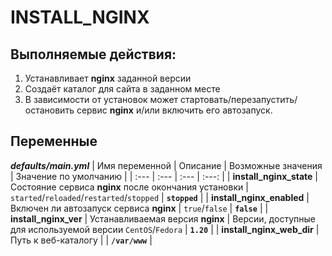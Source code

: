 # INSTALL_NGINX

## Выполняемые действия:
1. Устанавливает **nginx** заданной версии
2. Создаёт каталог для сайта в заданном месте
3. В зависимости от установок может стартовать/перезапустить/остановить сервис **nginx** и/или включить его автозапуск.

## Переменные
***defaults/main.yml***
| Имя переменной | Описание | Возможные значения | Значение по умолчанию |
| :--- | :--- | :--- | :---: |
| **install_nginx_state** | Состояние сервиса **nginx** после окончания установки | `started`/`reloaded`/`restarted`/`stopped` | **`stopped`** |
| **install_nginx_enabled** | Включен ли автозапуск сервиса **nginx** | `true`/`false` | **`false`** |
| **install_nginx_ver** | Устанавливаемая версия **nginx** | Версии, доступные для используемой версии `CentOS`/`Fedora` | **`1.20`** |
| **install_nginx_web_dir** | Путь к веб-каталогу | | **`/var/www`** |
